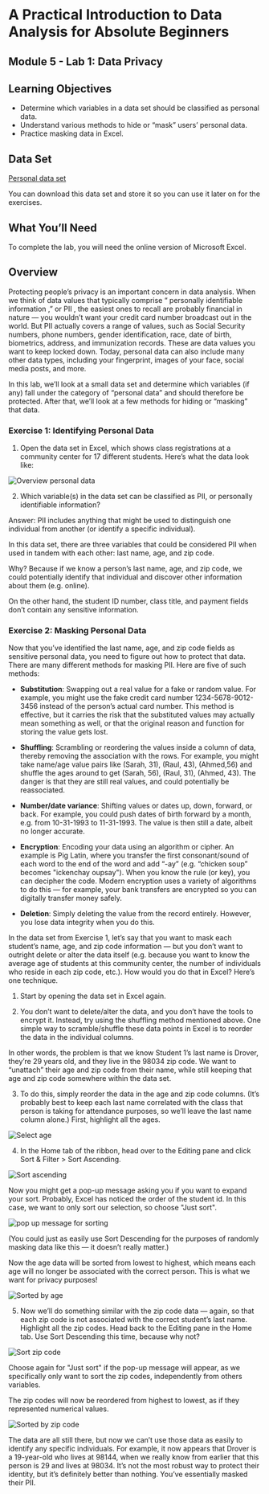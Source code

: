 # A Practical Introduction to Data Analysis for Absolute Beginners

## Module 5 - Lab 1: Data Privacy

## Learning Objectives

* Determine which variables in a data set should be classified as personal data.
* Understand various methods to hide or “mask” users’ personal data.
* Practice masking data in Excel.

## Data Set

[Personal data set](Module%205%20Lab%20Data%20Ethics%20-%20personal%20data.xlsx)

You can download this data set and store it so you can use it later on for the exercises.

## What You’ll Need

To complete the lab, you will need the online version of Microsoft Excel.

## Overview

Protecting people’s privacy is an important concern in data analysis. When we think of data values that typically comprise “ personally identifiable information ,” or PII , the easiest ones to recall are probably financial in nature — you wouldn’t want your credit card number broadcast out in the world. But PII actually covers a range of values, such as Social Security numbers, phone numbers, gender identification, race, date of birth, biometrics, address, and immunization records. These are data values you want to keep locked down. Today, personal data can also include many other data types, including your fingerprint, images of your face, social media posts, and more.

In this lab, we’ll look at a small data set and determine which variables (if any) fall under the category of “personal data” and should therefore be protected. After that, we’ll look at a few methods for hiding or “masking” that data.

### Exercise 1: Identifying Personal Data

1. Open the data set in Excel, which shows class registrations at a community center for 17 different students. Here’s what the data look like:

![Overview personal data](img/2020-08-11-12-59-57.png)

2. Which variable(s) in the data set can be classified as PII, or personally identifiable information?

Answer: PII includes anything that might be used to distinguish one individual from another (or identify a
specific individual).

In this data set, there are three variables that could be considered PII when used in tandem with each other: last name, age, and zip code.

Why? Because if we know a person’s last name, age, and zip code, we could potentially identify that individual and discover other information about them (e.g. online).

On the other hand, the student ID number, class title, and payment fields don’t contain any sensitive information.

### Exercise 2: Masking Personal Data

Now that you’ve identified the last name, age, and zip code fields as sensitive personal data, you need to
figure out how to protect that data. There are many different methods for masking PII. Here are five of such methods:

* **Substitution**: Swapping out a real value for a fake or random value. For example, you might use the fake credit card number 1234-5678-9012-3456 instead of the person’s actual card number. This method is effective, but it carries the risk that the substituted values may actually mean something as well, or that the original reason and function for storing the value gets lost.

* **Shuffling**: Scrambling or reordering the values inside a column of data, thereby removing the association with the rows. For example, you might take name/age value pairs like (Sarah, 31), (Raul, 43), (Ahmed,56) and shuffle the ages around to get (Sarah, 56), (Raul, 31), (Ahmed, 43). The danger is that they are still real values, and could potentially be reassociated.

* **Number/date variance**: Shifting values or dates up, down, forward, or back. For example, you could push dates of birth forward by a month, e.g. from 10-31-1993 to 11-31-1993. The value is then still a date, albeit no longer accurate.

* **Encryption**: Encoding your data using an algorithm or cipher. An example is Pig Latin, where you transfer
the first consonant/sound of each word to the end of the word and add “-ay” (e.g. “chicken soup” becomes "ickenchay oupsay"). When you know the rule (or key), you can decipher the code. Modern encryption uses a variety of algorithms to do this — for example, your bank transfers are encrypted so you can digitally transfer money safely.

* **Deletion**: Simply deleting the value from the record entirely. However, you lose data integrity when you do this.

In the data set from Exercise 1, let’s say that you want to mask each student’s name, age, and zip code information — but you don’t want to outright delete or alter the data itself (e.g. because you want to know the average age of students at this community center, the number of individuals who reside in each zip code, etc.). How would you do that in Excel? Here’s one technique.

1. Start by opening the data set in Excel again.

2. You don’t want to delete/alter the data, and you don’t have the tools to encrypt it. Instead, try
using the shuffling method mentioned above. One simple way to scramble/shuffle these data points in Excel is to reorder the data in the individual columns.

In other words, the problem is that we know Student 1’s last name is Drover, they’re 29 years old, and they live in the 98034 zip code. We want to “unattach” their age and zip code from their name, while still keeping that age and zip code somewhere within the data set.

3. To do this, simply reorder the data in the age and zip code columns. (It’s probably best to keep each last name correlated with the class that person is taking for attendance purposes, so we’ll leave the last name column alone.) First, highlight all the ages.

![Select age](img/2020-08-11-13-08-17.png)

4. In the Home tab of the ribbon, head over to the Editing pane and click Sort & Filter > Sort
Ascending.

![Sort ascending](img/2020-08-11-13-52-15.png)

Now you might get a pop-up message asking you if you want to expand your sort. Probably, Excel has noticed the order of the student id. In this case, we want to only sort our selection, so choose "Just sort".

![pop up message for sorting](img/2020-08-11-13-57-45.png)

(You could just as easily use Sort Descending for the purposes of randomly masking data like this — it doesn’t really matter.)

Now the age data will be sorted from lowest to highest, which means each age will no longer be associated with the correct person. This is what we want for privacy purposes!

![Sorted by age](img/2020-08-11-13-53-47.png)

5. Now we’ll do something similar with the zip code data — again, so that each zip code is not associated with the correct student’s last name. Highlight all the zip codes. Head back to the Editing pane in the Home tab. Use Sort Descending this time, because why not?

![Sort zip code](img/2020-08-11-13-56-39.png)

Choose again for "Just sort" if the pop-up message will appear, as we specifically only want to sort the zip codes, independently from others variables.

The zip codes will now be reordered from highest to lowest, as if they represented numerical values.

![Sorted by zip code](img/2020-08-11-14-01-20.png)

The data are all still there, but now we can’t use those data as easily to identify any specific individuals. For example, it now appears that Drover is a 19-year-old who lives at 98144, when we really know from earlier that this person is 29 and lives at 98034. It’s not the most robust way to protect their identity, but it’s definitely better than nothing. You’ve essentially masked
their PII.
